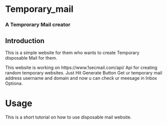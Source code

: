 # Temporary_mail
<h3> A Temprorary Mail creator</h3>
<h2> Introduction</h1>
<p> This is a simple website for them who wants to create Temporary
  disposable Mail for them.</p>
<p>This website is working on https://www.1secmail.com/api/ Api for creating random temporary websites. Just Hit Generate Button Get ur temporary mail address username and domain and now u can check ur meesage in Inbox Optiona.</p>
<h1> Usage </h1>
<p> This is a short tutorial on how to use disposable mail website.</p>


